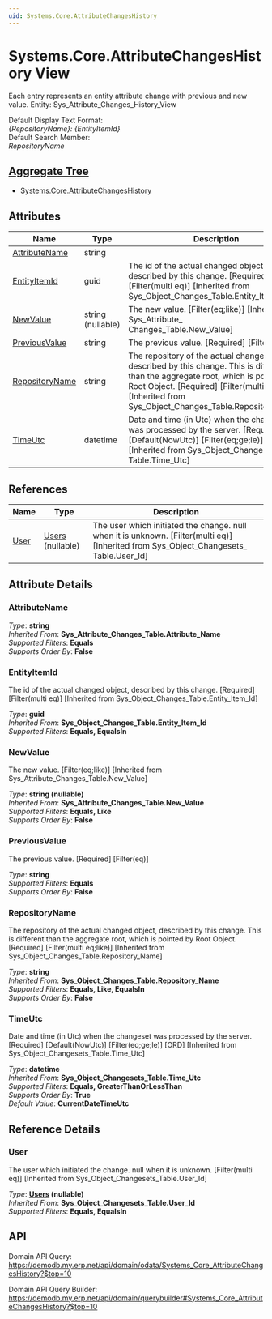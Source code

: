 ```yaml
---
uid: Systems.Core.AttributeChangesHistory
---
```

# Systems.Core.AttributeChangesHistory View

Each entry represents an entity attribute change with previous and new value. Entity: Sys_Attribute_Changes_History_View

Default Display Text Format:  
_{RepositoryName}: {EntityItemId}_  
Default Search Member:  
_RepositoryName_  

## [Aggregate Tree](xref:aggregates)  
* [Systems.Core.AttributeChangesHistory](Systems.Core.AttributeChangesHistory.md)  

## Attributes

| Name | Type | Description |
| ---- | ---- | --- |
| [AttributeName](Systems.Core.AttributeChangesHistory.md#attributename) | string |  
| [EntityItemId](Systems.Core.AttributeChangesHistory.md#entityitemid) | guid | The id of the actual changed object, described by this change. [Required] [Filter(multi eq)] [Inherited from Sys_Object_Changes_Table.Entity_Item_Id] 
| [NewValue](Systems.Core.AttributeChangesHistory.md#newvalue) | string (nullable) | The new value. [Filter(eq;like)] [Inherited from Sys_Attribute_<br />Changes_Table.New_Value] 
| [PreviousValue](Systems.Core.AttributeChangesHistory.md#previousvalue) | string | The previous value. [Required] [Filter(eq)] 
| [RepositoryName](Systems.Core.AttributeChangesHistory.md#repositoryname) | string | The repository of the actual changed object, described by this change. This is different than the aggregate root, which is pointed by Root Object. [Required] [Filter(multi eq;like)] [Inherited from Sys_Object_Changes_Table.Repository_Name] 
| [TimeUtc](Systems.Core.AttributeChangesHistory.md#timeutc) | datetime | Date and time (in Utc) when the changeset was processed by the server. [Required] [Default(NowUtc)] [Filter(eq;ge;le)] [ORD] [Inherited from Sys_Object_Changesets_<br />Table.Time_Utc] 

## References

| Name | Type | Description |
| ---- | ---- | --- |
| [User](Systems.Core.AttributeChangesHistory.md#user) | [Users](Systems.Security.Users.md) (nullable) | The user which initiated the change. null when it is unknown. [Filter(multi eq)] [Inherited from Sys_Object_Changesets_<br />Table.User_Id] |


## Attribute Details

### AttributeName

_Type_: **string**  
_Inherited From_: **Sys_Attribute_Changes_Table.Attribute_Name**  
_Supported Filters_: **Equals**  
_Supports Order By_: **False**  

### EntityItemId

The id of the actual changed object, described by this change. [Required] [Filter(multi eq)] [Inherited from Sys_Object_Changes_Table.Entity_Item_Id]

_Type_: **guid**  
_Inherited From_: **Sys_Object_Changes_Table.Entity_Item_Id**  
_Supported Filters_: **Equals, EqualsIn**  

### NewValue

The new value. [Filter(eq;like)] [Inherited from Sys_Attribute_Changes_Table.New_Value]

_Type_: **string (nullable)**  
_Inherited From_: **Sys_Attribute_Changes_Table.New_Value**  
_Supported Filters_: **Equals, Like**  
_Supports Order By_: **False**  

### PreviousValue

The previous value. [Required] [Filter(eq)]

_Type_: **string**  
_Supported Filters_: **Equals**  
_Supports Order By_: **False**  

### RepositoryName

The repository of the actual changed object, described by this change. This is different than the aggregate root, which is pointed by Root Object. [Required] [Filter(multi eq;like)] [Inherited from Sys_Object_Changes_Table.Repository_Name]

_Type_: **string**  
_Inherited From_: **Sys_Object_Changes_Table.Repository_Name**  
_Supported Filters_: **Equals, Like, EqualsIn**  
_Supports Order By_: **False**  

### TimeUtc

Date and time (in Utc) when the changeset was processed by the server. [Required] [Default(NowUtc)] [Filter(eq;ge;le)] [ORD] [Inherited from Sys_Object_Changesets_Table.Time_Utc]

_Type_: **datetime**  
_Inherited From_: **Sys_Object_Changesets_Table.Time_Utc**  
_Supported Filters_: **Equals, GreaterThanOrLessThan**  
_Supports Order By_: **True**  
_Default Value_: **CurrentDateTimeUtc**  


## Reference Details

### User

The user which initiated the change. null when it is unknown. [Filter(multi eq)] [Inherited from Sys_Object_Changesets_Table.User_Id]

_Type_: **[Users](Systems.Security.Users.md) (nullable)**  
_Inherited From_: **Sys_Object_Changesets_Table.User_Id**  
_Supported Filters_: **Equals, EqualsIn**  


## API

Domain API Query:
<https://demodb.my.erp.net/api/domain/odata/Systems_Core_AttributeChangesHistory?$top=10>

Domain API Query Builder:
<https://demodb.my.erp.net/api/domain/querybuilder#Systems_Core_AttributeChangesHistory?$top=10>

